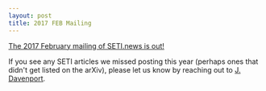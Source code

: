```yaml
---
layout: post
title: 2017 FEB Mailing
---
```


[The 2017 February mailing of SETI.news is out!](http://us6.campaign-archive1.com/?u=d896005c207438af0297357d5&id=72e0423976)


If you see any SETI articles we missed posting this year (perhaps ones that didn't get listed on the arXiv), please let us know by reaching out to [J. Davenport](https://twitter.com/jradavenport).
